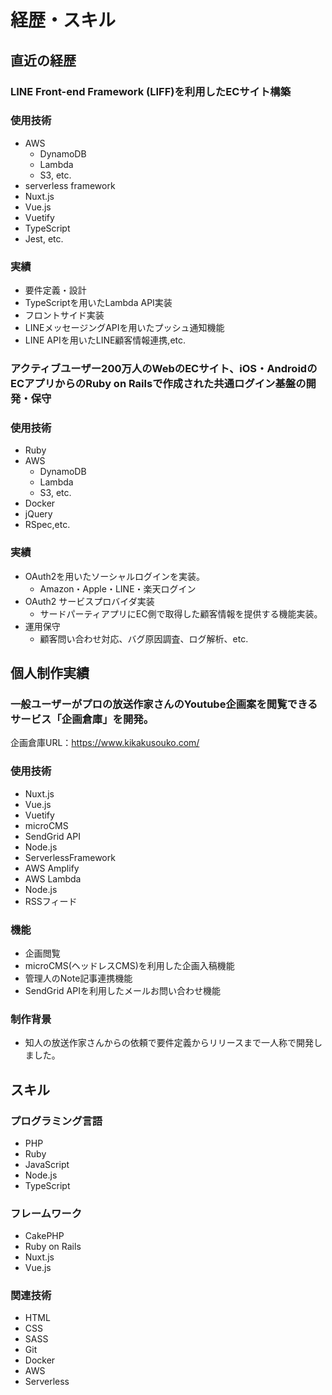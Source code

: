 # 経歴・スキル

## 直近の経歴

### LINE Front-end Framework (LIFF)を利用したECサイト構築
### 使用技術

* AWS
  * DynamoDB
  * Lambda
  * S3, etc.
* serverless framework
* Nuxt.js
* Vue.js
* Vuetify
* TypeScript
* Jest, etc.

### 実績

* 要件定義・設計
* TypeScriptを用いたLambda API実装
* フロントサイド実装
* LINEメッセージングAPIを用いたプッシュ通知機能
* LINE APIを用いたLINE顧客情報連携,etc.
### アクティブユーザー200万人のWebのECサイト、iOS・AndroidのECアプリからのRuby on Railsで作成された共通ログイン基盤の開発・保守

### 使用技術

* Ruby
* AWS
  * DynamoDB
  * Lambda
  * S3, etc.
* Docker
* jQuery
* RSpec,etc.
### 実績

* OAuth2を用いたソーシャルログインを実装。
  * Amazon・Apple・LINE・楽天ログイン
* OAuth2 サービスプロバイダ実装
  * サードパーティアプリにEC側で取得した顧客情報を提供する機能実装。
* 運用保守
  * 顧客問い合わせ対応、バグ原因調査、ログ解析、etc.

## 個人制作実績

### 一般ユーザーがプロの放送作家さんのYoutube企画案を閲覧できるサービス「企画倉庫」を開発。

企画倉庫URL：https://www.kikakusouko.com/

### 使用技術

* Nuxt.js
* Vue.js
* Vuetify
* microCMS
* SendGrid API
* Node.js
* ServerlessFramework
* AWS Amplify
* AWS Lambda
* Node.js
* RSSフィード

### 機能

* 企画閲覧
* microCMS(ヘッドレスCMS)を利用した企画入稿機能
* 管理人のNote記事連携機能
* SendGrid APIを利用したメールお問い合わせ機能

### 制作背景

* 知人の放送作家さんからの依頼で要件定義からリリースまで一人称で開発しました。

## スキル

### プログラミング言語

* PHP
* Ruby
* JavaScript
* Node.js
* TypeScript

### フレームワーク

* CakePHP
* Ruby on Rails
* Nuxt.js
* Vue.js

### 関連技術

* HTML
* CSS
* SASS
* Git
* Docker
* AWS
* Serverless
